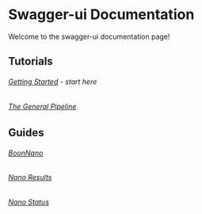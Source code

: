 # Swagger-ui Documentation

Welcome to the swagger-ui documentation page!

## Tutorials

###### [Getting Started](./Tutorials/Tutorial_Getting_Started.md) - _start here_

###### [The General Pipeline](./Tutorials/Tutorial_The_General_Pipeline.md)

## Guides

###### [BoonNano](./Guides/Guide_Boon_Nano.md)

###### [Nano Results](./Guides/Guide_Nano_Results.md)

###### [Nano Status](./Guides/Guide_Nano_Status.md)
